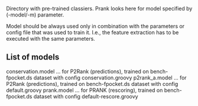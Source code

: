 
Directory with pre-trained classiers.
Prank looks here for model specified by (-model/-m) parameter.

Model should be always used only in combination with the parameters or config file that was used to train it.
I.e., the feature extraction has to be executed with the same parameters.

## List of models

conservation.model  ... for P2Rank (predictions), trained on bench-fpocket.ds dataset with config conservation.groovy
p2rank_a.model      ... for P2Rank (predictions), trained on bench-fpocket.ds dataset with config default.groovy
prank.model         ... for PRANK  (rescoring),   trained on bench-fpocket.ds dataset with config default-rescore.groovy


